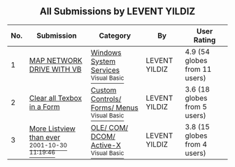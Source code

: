 ﻿<div align="center">

## All Submissions by LEVENT YILDIZ

</div>

No.  | Submission | Category | By   | User Rating
---- | ---------- | -------- | ---- | -----------
1 | [MAP NETWORK DRIVE WITH VB<br />](https://github.com/Planet-Source-Code/levent-yildiz-map-network-drive-with-vb__1-3649) | [Windows System Services<br /><sup>Visual Basic</sup>](../ByCategory/windows-system-services__1-35.md) | LEVENT YILDIZ | 4.9 (54 globes from 11 users)
2 | [Clear all Texbox in a Form<br />](https://github.com/Planet-Source-Code/levent-yildiz-clear-all-texbox-in-a-form__1-9028) | [Custom Controls/ Forms/  Menus<br /><sup>Visual Basic</sup>](../ByCategory/custom-controls-forms-menus__1-4.md) | LEVENT YILDIZ | 3.6 (18 globes from 5 users)
3 | [More Listview than ever<br /><sup>2001-10-30 11:19:46</sup>](https://github.com/Planet-Source-Code/levent-yildiz-more-listview-than-ever__1-28770) | [OLE/ COM/ DCOM/ Active\-X<br /><sup>Visual Basic</sup>](../ByCategory/ole-com-dcom-active-x__1-29.md) | LEVENT YILDIZ | 3.8 (15 globes from 4 users)
